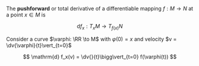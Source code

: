 The **pushforward** or total derivative of a differentiable mapping $f: M \to N$ at a point $x \in M$ is

$$
{\displaystyle \mathrm {d} {f }_{x}:T_{x}M\to T_{f (x)}N}
$$

Consider a curve $\varphi: \RR \to M$ with $\varphi(0)=x$ and velocity $v = \dv{\varphi}{t}\vert_{t=0}$

$$
\mathrm{d} f_x(v) = \dv{}{t}\bigg\vert_{t=0} f(\varphi(t))
$$